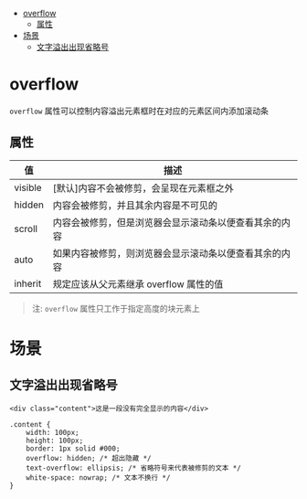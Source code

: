 <!--
 * @Author: shenxh
 * @Date: 2021-12-13 17:10:14
 * @LastEditors: shenxh
 * @LastEditTime: 2021-12-15 15:52:24
 * @Description: CSS 溢出 overflow
-->

- [overflow](#overflow)
  - [属性](#属性)
- [场景](#场景)
  - [文字溢出出现省略号](#文字溢出出现省略号)

# overflow

`overflow` 属性可以控制内容溢出元素框时在对应的元素区间内添加滚动条

## 属性
|值|描述|
|-|-|
|visible|[默认]内容不会被修剪，会呈现在元素框之外|
|hidden|内容会被修剪，并且其余内容是不可见的|
|scroll|内容会被修剪，但是浏览器会显示滚动条以便查看其余的内容|
|auto|如果内容被修剪，则浏览器会显示滚动条以便查看其余的内容|
|inherit|规定应该从父元素继承 overflow 属性的值|

> 注: `overflow` 属性只工作于指定高度的块元素上

# 场景

## 文字溢出出现省略号
```
<div class="content">这是一段没有完全显示的内容</div>
```
```
.content {
    width: 100px;
    height: 100px;
    border: 1px solid #000;
    overflow: hidden; /* 超出隐藏 */
    text-overflow: ellipsis; /* 省略符号来代表被修剪的文本 */
    white-space: nowrap; /* 文本不换行 */
}
```
 